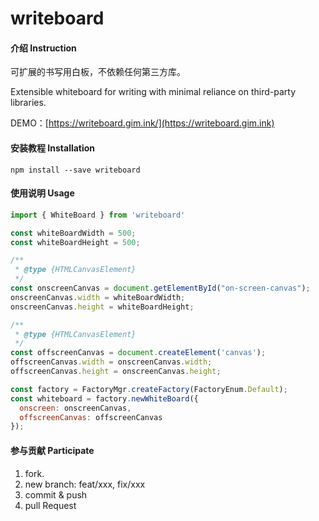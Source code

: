 # writeboard

#### 介绍 Instruction

可扩展的书写用白板，不依赖任何第三方库。

Extensible whiteboard for writing with minimal reliance on third-party libraries.

DEMO：[https://writeboard.gim.ink/](https://writeboard.gim.ink)

#### 安装教程 Installation

```
npm install --save writeboard
```

#### 使用说明 Usage

```js
import { WhiteBoard } from 'writeboard'

const whiteBoardWidth = 500;
const whiteBoardHeight = 500;

/**
 * @type {HTMLCanvasElement}
 */
const onscreenCanvas = document.getElementById("on-screen-canvas");
onscreenCanvas.width = whiteBoardWidth;
onscreenCanvas.height = whiteBoardHeight;

/**
 * @type {HTMLCanvasElement}
 */
const offscreenCanvas = document.createElement('canvas');
offscreenCanvas.width = onscreenCanvas.width;
offscreenCanvas.height = onscreenCanvas.height;

const factory = FactoryMgr.createFactory(FactoryEnum.Default);
const whiteboard = factory.newWhiteBoard({
  onscreen: onscreenCanvas,
  offscreenCanvas: offscreenCanvas
});

```

#### 参与贡献 Participate

1. fork.
2. new branch: feat/xxx, fix/xxx
3. commit & push
4. pull Request
